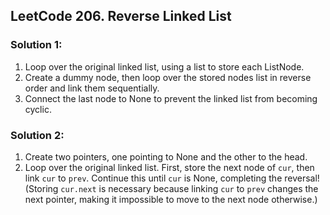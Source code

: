 ## LeetCode 206. Reverse Linked List

### Solution 1:
1. Loop over the original linked list, using a list to store each ListNode.
2. Create a dummy node, then loop over the stored nodes list in reverse order and link them sequentially.
3. Connect the last node to None to prevent the linked list from becoming cyclic.

### Solution 2:
1. Create two pointers, one pointing to None and the other to the head.
2. Loop over the original linked list. First, store the next node of `cur`, then link `cur` to `prev`. Continue this until `cur` is None, completing the reversal! (Storing `cur.next` is necessary because linking `cur` to `prev` changes the next pointer, making it impossible to move to the next node otherwise.)